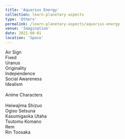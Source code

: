 ```yaml
---
title: 'Aquarius Energy'
collection: learn-planetary-aspects
type: 'Others'
permalink: /learn-planetary-aspects/aquarius-energy
venue: 'Imagination'
date: 2021-08-01
location: 'Space'
---
```


Air Sign \
Fixed \
Uranus \
Originality \
Independence \
Social Awareness \
Idealism \
\
Anime Characters \
\
Heiwajima Shizuo \
Ogiso Setsuna \
Kasumigaoka Utaha \
Tsutomu Komano \
Rem \
Rin Toosaka
